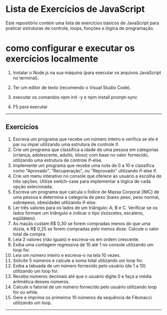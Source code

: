 # Lista de Exercícios de JavaScript

Este repositório contém uma lista de exercícios básicos de JavaScript para praticar estruturas de controle, loops, funções e lógica de programação.

# como configurar e executar os exercícios localmente

1. Instalar o Node.js na sua máquina (para executar os arquivos JavaScript no terminal).

2. Ter um editor de texto (recomendo o Visual Studio Code).

3. executar os comandos npm init -y e npm install prompt-sync

4. F5 para executar

---

## Exercícios

1. Escreva um programa que recebe um número inteiro e verifica se ele é par ou ímpar utilizando uma estrutura de controle if.
2. Crie um programa que classifica a idade de uma pessoa em categorias (criança, adolescente, adulto, idoso) com base no valor fornecido, utilizando uma estrutura de controle if-else.
3. Implemente um programa que recebe uma nota de 0 a 10 e classifica como "Aprovado", "Recuperação", ou "Reprovado" utilizando if-else if.
4. Crie um menu interativo no console que oferece ao usuário a escolha de três opções. Utilize switch-case para implementar a lógica de cada opção selecionada.
5. Escreva um programa que calcula o Índice de Massa Corporal (IMC) de uma pessoa e determina a categoria de peso (baixo peso, peso normal, sobrepeso, obesidade) utilizando if-else.
6. Ler três valores para os lados de um triângulo: A, B e C. Verificar se os lados formam um triângulo e indicar o tipo (isósceles, escaleno, eqüilátero).
7. As maçãs custam R$ 0,30 se forem compradas menos do que uma dúzia, e R$ 0,25 se forem compradas pelo menos doze. Calcule o valor total da compra.
8. Leia 2 valores (não iguais) e escreva-os em ordem crescente.
9. Exiba uma contagem regressiva de 10 até 1 no console utilizando um loop for.
10. Leia um número inteiro e escreva-o na tela 10 vezes.
11. Solicite 5 números e calcule a soma total utilizando um loop for.
12. Exiba a tabuada de um número fornecido pelo usuário (de 1 a 10) utilizando um loop for.
13. Receba números decimais até que o usuário digite 0 e faça a média aritmética desses números.
14. Calcule o fatorial de um número fornecido pelo usuário utilizando loop for ou while.
15. Gere e imprima os primeiros 10 números da sequência de Fibonacci utilizando um loop.

---
